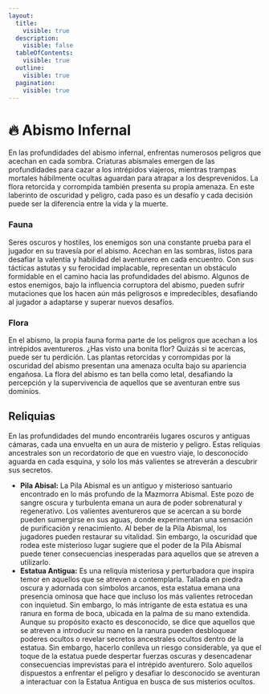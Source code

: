 ```yaml
---
layout:
  title:
    visible: true
  description:
    visible: false
  tableOfContents:
    visible: true
  outline:
    visible: true
  pagination:
    visible: true
---
```


# 🔥 Abismo Infernal

En las profundidades del abismo infernal, enfrentas numerosos peligros que acechan en cada sombra. Criaturas abismales emergen de las profundidades para cazar a los intrépidos viajeros, mientras trampas mortales hábilmente ocultas aguardan para atrapar a los desprevenidos. La flora retorcida y corrompida también presenta su propia amenaza. En este laberinto de oscuridad y peligro, cada paso es un desafío y cada decisión puede ser la diferencia entre la vida y la muerte.

### Fauna

Seres oscuros y hostiles, los enemigos son una constante prueba para el jugador en su travesía por el abismo. Acechan en las sombras, listos para desafiar la valentía y habilidad del aventurero en cada encuentro. Con sus tácticas astutas y su ferocidad implacable, representan un obstáculo formidable en el camino hacia las profundidades del abismo. Algunos de estos enemigos, bajo la influencia corruptora del abismo, pueden sufrir mutaciones que los hacen aún más peligrosos e impredecibles, desafiando al jugador a adaptarse y superar nuevos desafíos.

### Flora

En el abismo, la propia fauna forma parte de los peligros que acechan a los intrépidos aventureros. ¿Has visto una bonita flor? Quizás si te acercas, puede ser tu perdición. Las plantas retorcidas y corrompidas por la oscuridad del abismo presentan una amenaza oculta bajo su apariencia engañosa. La flora del abismo es tan bella como letal, desafiando la percepción y la supervivencia de aquellos que se aventuran entre sus dominios.

## Reliquias

En las profundidades del mundo encontraréis lugares oscuros y antiguas cámaras, cada una envuelta en un aura de misterio y peligro. Estas reliquias ancestrales son un recordatorio de que en vuestro viaje, lo desconocido aguarda en cada esquina, y solo los más valientes se atreverán a descubrir sus secretos.

* **Pila Abisal:** La Pila Abismal es un antiguo y misterioso santuario encontrado en lo más profundo de la Mazmorra Abismal. Este pozo de sangre oscura y turbulenta emana un aura de poder sobrenatural y regenerativo. Los valientes aventureros que se acercan a su borde pueden sumergirse en sus aguas, donde experimentan una sensación de purificación y renacimiento. Al beber de la Pila Abismal, los jugadores pueden restaurar su vitalidad. Sin embargo, la oscuridad que rodea este misterioso lugar sugiere que el poder de la Pila Abismal puede tener consecuencias inesperadas para aquellos que se atreven a utilizarlo.
* **Estatua Antigua:** Es una reliquia misteriosa y perturbadora que inspira temor en aquellos que se atreven a contemplarla. Tallada en piedra oscura y adornada con símbolos arcanos, esta estatua emana una presencia ominosa que hace que incluso los más valientes retrocedan con inquietud. Sin embargo, lo más intrigante de esta estatua es una ranura en forma de boca, ubicada en la palma de su mano extendida. Aunque su propósito exacto es desconocido, se dice que aquellos que se atreven a introducir su mano en la ranura pueden desbloquear poderes ocultos o revelar secretos ancestrales ocultos dentro de la estatua. Sin embargo, hacerlo conlleva un riesgo considerable, ya que el toque de la estatua puede despertar fuerzas oscuras y desencadenar consecuencias imprevistas para el intrépido aventurero. Solo aquellos dispuestos a enfrentar el peligro y desafiar lo desconocido se aventuran a interactuar con la Estatua Antigua en busca de sus misterios ocultos.
